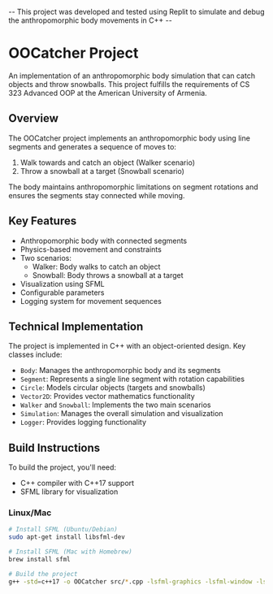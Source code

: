 -- This project was developed and tested using Replit to simulate and debug the anthropomorphic body movements in C++ --

# OOCatcher Project

An implementation of an anthropomorphic body simulation that can catch objects and throw snowballs. This project fulfills the requirements of CS 323 Advanced OOP at the American University of Armenia.

## Overview

The OOCatcher project implements an anthropomorphic body using line segments and generates a sequence of moves to:
1. Walk towards and catch an object (Walker scenario)
2. Throw a snowball at a target (Snowball scenario)

The body maintains anthropomorphic limitations on segment rotations and ensures the segments stay connected while moving.

## Key Features

- Anthropomorphic body with connected segments
- Physics-based movement and constraints
- Two scenarios:
  - Walker: Body walks to catch an object
  - Snowball: Body throws a snowball at a target
- Visualization using SFML
- Configurable parameters
- Logging system for movement sequences

## Technical Implementation

The project is implemented in C++ with an object-oriented design. Key classes include:

- `Body`: Manages the anthropomorphic body and its segments
- `Segment`: Represents a single line segment with rotation capabilities
- `Circle`: Models circular objects (targets and snowballs)
- `Vector2D`: Provides vector mathematics functionality
- `Walker` and `Snowball`: Implements the two main scenarios
- `Simulation`: Manages the overall simulation and visualization
- `Logger`: Provides logging functionality

## Build Instructions

To build the project, you'll need:
- C++ compiler with C++17 support
- SFML library for visualization

### Linux/Mac

```bash
# Install SFML (Ubuntu/Debian)
sudo apt-get install libsfml-dev

# Install SFML (Mac with Homebrew)
brew install sfml

# Build the project
g++ -std=c++17 -o OOCatcher src/*.cpp -lsfml-graphics -lsfml-window -lsfml-system
